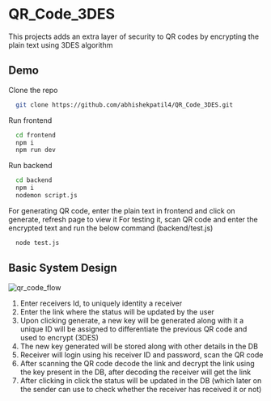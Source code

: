 # QR_Code_3DES

This projects adds an extra layer of security to QR codes by encrypting the plain text using 3DES algorithm 


## Demo

Clone the repo

```bash
  git clone https://github.com/abhishekpatil4/QR_Code_3DES.git

```

Run frontend

```bash
  cd frontend 
  npm i
  npm run dev
```

Run backend

```bash
  cd backend 
  npm i
  nodemon script.js
```

For generating QR code, enter the plain text in frontend and click on generate, refresh page to view it
For testing it, scan QR code and enter the encrypted text and run the below command (backend/test.js)
```bash
  node test.js
```


## Basic System Design

![qr_code_flow](https://github.com/abhishekpatil4/QR_Code_3DES/assets/83769052/8ee5792b-45a9-493c-997e-76168a5b0415)

1. Enter receivers Id, to uniquely identity a receiver 
2. Enter the link where the status will be updated by the user 
3. Upon clicking generate, a new key will be generated along with it a unique ID will be assigned to differentiate the previous QR code and used to 
encrypt (3DES) 
4. The new key generated will be stored along with other details in the DB
5. Receiver will login using his receiver ID and password, scan the QR code
6. After scanning the QR code decode the link and decrypt the link using the key present in the DB, after decoding the receiver will get the link 
7. After clicking in click the status will be updated in the DB (which later on the sender can use to check whether the receiver has received it or 
not)

